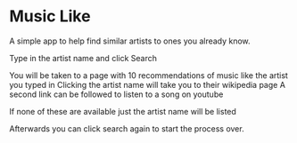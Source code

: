 # Music Like

A simple app to help find similar artists to ones you already know.

Type in the artist name and click Search

You will be taken to a page with 10 recommendations of music like the artist you typed in
  Clicking the artist name will take you to their wikipedia page
  A second link can be followed to listen to a song on youtube

  If none of these are available just the artist name will be listed

Afterwards you can click search again to start the process over.



